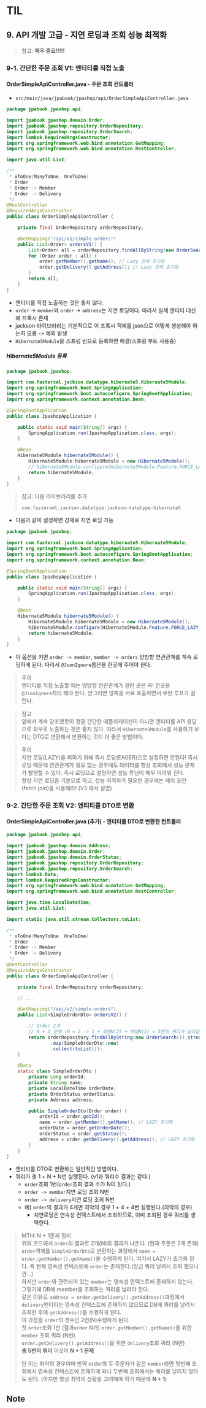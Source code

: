 # TIL

## 9. API 개발 고급 - 지연 로딩과 조회 성능 최적화

> 참고: **매우 중요!!!!!**

### 9-1. 간단한 주문 조회 V1: 엔티티를 직접 노출

#### OrderSimpleApiController.java - 주문 조회 컨트롤러

* `src/main/java/jpabook/jpashop/api/OrderSimpleApiController.java`

```java
package jpabook.jpashop.api;

import jpabook.jpashop.domain.Order;
import jpabook.jpashop.repository.OrderRepository;
import jpabook.jpashop.repository.OrderSearch;
import lombok.RequiredArgsConstructor;
import org.springframework.web.bind.annotation.GetMapping;
import org.springframework.web.bind.annotation.RestController;

import java.util.List;

/**
 * xToOne(ManyToOne, OneToOne)
 * Order
 * Order -> Member
 * Order -> Delivery
 */
@RestController
@RequiredArgsConstructor
public class OrderSimpleApiController {

    private final OrderRepository orderRepository;

    @GetMapping("/api/v1/simple-orders")
    public List<Order> ordersV1() {
        List<Order> all = orderRepository.findAllByString(new OrderSearch());
        for (Order order : all) {
            order.getMember().getName(); // Lazy 강제 초기화
            order.getDelivery().getAddress(); // Lazy 강제 초기화
        }
        return all;
    }
}

```

* 엔티티를 직접 노출하는 것은 좋지 않다.
* `order` -> `member`와 `order` -> `address`는 지연 로딩이다. 따라서 실제 엔티티 대신에 프록시 존재
* jackson 라이브러리는 기본적으로 이 프록시 객체를 json으로 어떻게 생성해야 하는지 모름 -> 예외 발생
* `Hibernate5Module`을 스프링 빈으로 등록하면 해결(스프링 부트 사용중)

##### Hibernate5Module 등록

```java
package jpabook.jpashop;

import com.fasterxml.jackson.datatype.hibernate5.Hibernate5Module;
import org.springframework.boot.SpringApplication;
import org.springframework.boot.autoconfigure.SpringBootApplication;
import org.springframework.context.annotation.Bean;

@SpringBootApplication
public class JpashopApplication {

    public static void main(String[] args) {
        SpringApplication.run(JpashopApplication.class, args);
    }

    @Bean
    Hibernate5Module hibernate5Module() {
        Hibernate5Module hibernate5Module = new Hibernate5Module();
        // hibernate5Module.configure(Hibernate5Module.Feature.FORCE_LAZY_LOADING, true);
        return hibernate5Module;
    }
}

```

> 참고: 다음 라이브러리를 추가
> ```
> com.fasterxml.jackson.datatype:jackson-datatype-hibernate5
> ```

* 다음과 같이 설정하면 강제로 지연 로딩 가능

```java
package jpabook.jpashop;

import com.fasterxml.jackson.datatype.hibernate5.Hibernate5Module;
import org.springframework.boot.SpringApplication;
import org.springframework.boot.autoconfigure.SpringBootApplication;
import org.springframework.context.annotation.Bean;

@SpringBootApplication
public class JpashopApplication {

    public static void main(String[] args) {
        SpringApplication.run(JpashopApplication.class, args);
    }

    @Bean
    Hibernate5Module hibernate5Module() {
        Hibernate5Module hibernate5Module = new Hibernate5Module();
        hibernate5Module.configure(Hibernate5Module.Feature.FORCE_LAZY_LOADING, true); // 지연 로딩 강제 로딩
        return hibernate5Module;
    }
}

```

* 이 옵션을 키면 `order -> member`, `member -> orders` 양방향 연관관계를 계속 로딩하게 된다. 따라서 `@JsonIgnore`옵션을 한곳에 주어야 한다.

> 주의        
> 엔티티를 직접 노출할 때는 양방향 연관관계가 걸린 곳은 꼭! 한곳을 `@JsonIgnore`처리 해야 한다. 안그러면 양쪽을 서로 호출하면서 무한 루프가 걸린다.

> 참고        
> 앞에서 계속 강조했듯이 정말 간단한 애플리케이션이 아니면 엔티티를 API 응답으로 외부로 노출하는 것은 좋지 않다. 따라서 `Hibernate5Module`를 사용하기 보다는 DTO로 변환해서 반환하는 것이 더 좋은 방법이다.

> 주의        
> 지연 로딩(LAZY)을 피하기 위해 즉시 로딩(EAGER)으로 설정하면 안된다! 즉시 로딩 때문에 연관관계가 필요 없는 경우에도 데이터를 항상 조회해서 성능 문제가 발생할 수 있다. 즉시 로딩으로 설정하면 성능 튜닝이 매우 어려워 진다.      
> 항상 지연 로딩을 기본으로 하고, 성능 최적화가 필요한 경우에는 페치 조인(fetch join)을 사용해라! (V3 에서 설명)

### 9-2. 간단한 주문 조회 V2: 엔티티를 DTO로 변환

#### OrderSimpleApiController.java (추가) - 엔티티를 DTO로 변환한 컨트롤러

```java
package jpabook.jpashop.api;

import jpabook.jpashop.domain.Address;
import jpabook.jpashop.domain.Order;
import jpabook.jpashop.domain.OrderStatus;
import jpabook.jpashop.repository.OrderRepository;
import jpabook.jpashop.repository.OrderSearch;
import lombok.Data;
import lombok.RequiredArgsConstructor;
import org.springframework.web.bind.annotation.GetMapping;
import org.springframework.web.bind.annotation.RestController;

import java.time.LocalDateTime;
import java.util.List;

import static java.util.stream.Collectors.toList;

/**
 * xToOne(ManyToOne, OneToOne)
 * Order
 * Order -> Member
 * Order -> Delivery
 */
@RestController
@RequiredArgsConstructor
public class OrderSimpleApiController {

    private final OrderRepository orderRepository;

    // ...

    @GetMapping("/api/v2/simple-orders")
    public List<SimpleOrderDto> ordersV2() {

        // Order 2개
        // N + 1 문제 (N = 2 -> 1 + 회원N(2) + 배달N(2) = 5번의 쿼리가 날라감)
        return orderRepository.findAllByString(new OrderSearch()).stream()
                .map(SimpleOrderDto::new)
                .collect(toList());
    }

    @Data
    static class SimpleOrderDto {
        private Long orderId;
        private String name;
        private LocalDateTime orderDate;
        private OrderStatus orderStatus;
        private Address address;

        public SimpleOrderDto(Order order) {
            orderId = order.getId();
            name = order.getMember().getName(); // LAZY 초기화
            orderDate = order.getOrderDate();
            orderStatus = order.getStatus();
            address = order.getDelivery().getAddress(); // LAZY 초기화
        }
    }
}

```

* 엔티티를 DTO로 변환하는 일반적인 방법이다.
* 쿼리가 총 1 + N + N번 실행된다. (v1과 쿼리수 결과는 같다.)
    * `order`조회 1번(`order`조회 결과 수가 N이 된다.)
    * `order -> member`지연 로딩 조회 N번
    * `order -> delivery`지연 로딩 조회 N번
    * 예) `order`의 결과가 4개면 최악의 경우 1 + 4 + 4번 실행된다.(최악의 경우)
        * 지연로딩은 연속성 컨텍스트에서 조회하므로, 이미 조회된 경우 쿼리를 생략한다.

> MTH: N + 1문제 정리     
> 위의 코드에서 `order`의 결과로 2개(N)의 결과가 나온다. (현재 주문은 2개 존재)       
> `order`객체를 `SimpleOrderDto`로 변환하는 과정에서 `name = order.getMember().getName()`을 수행하게 된다. 여기서 LAZY가 초기화 된다. 즉 현재 영속성 컨텍스트에 `order`는 존재한다.(방금 쿼리 날려서 조회 했으니깐...)       
> 하지만 `order`와 관련되어 있는 `member`는 영속성 컨텍스트에 존재하지 않는다. 그렇기에 DB에 member를 조회하는 쿼리를 날려야 한다.      
> 같은 이유로 `address = order.getDelivery().getAddress()`과정에서 `delivery`엔티티는 영속성 컨텍스트에 존재하지 않으므로 DB에 쿼리를 날려서 조회한 후에 `getAddress()`를 수행하게 된다.        
> 이 과정을 `order`의 갯수인 2번(N)수행하게 된다.      
> 첫 `order`조회 1번 (결과`order` N개)
> `order.getMember().getName()`을 위한 `member` 조회 쿼리 (N번)     
> `order.getDelivery().getAddress()`을 위한 `delivery`조회 쿼리 (N번)       
> **총 5번의 쿼리** 이것이 **N + 1 문제**
>
> 단 이는 최악의 경우이며 만약 order의 두 주문자가 같은 `member`라면 첫번째 조회에서 영속성 컨텍스트에 존재하게 되니 두번째 조회에서는 쿼리를 날리지 않아도 된다. (하지만 항상 최악의 상황을 고려해야 하기 때문에 **N + 1**)

## Note